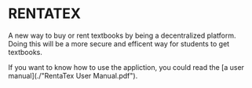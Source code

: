# RENTATEX
 
A new way to buy or rent textbooks by being a decentralized platform. Doing this will be a more secure and efficent way for students to get textbooks. 

If you want to know how to use the appliction, you could read the [a user manual](./"RentaTex User Manual.pdf"). 
